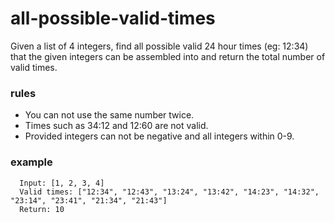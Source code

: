 # all-possible-valid-times
Given a list of 4 integers, find all possible valid 24 hour times (eg: 12:34) that the given integers can be assembled into and return the total number of valid times.

### rules
- You can not use the same number twice.
- Times such as 34:12 and 12:60 are not valid.
- Provided integers can not be negative and all integers within 0-9.

### example
```
  Input: [1, 2, 3, 4]
  Valid times: ["12:34", "12:43", "13:24", "13:42", "14:23", "14:32", "23:14", "23:41", "21:34", "21:43"]
  Return: 10
```
